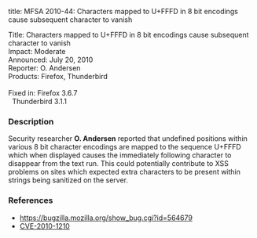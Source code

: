 title: MFSA 2010-44: Characters mapped to U+FFFD in 8 bit encodings cause subsequent character to vanish

<p>
<span class="label">Title:</span>      Characters mapped to U+FFFD in 8 bit encodings cause subsequent character to vanish<br/>
<span class="label">Impact:</span>     Moderate<br/>
<span class="label">Announced:</span>  July 20, 2010<br/>
<span class="label">Reporter:</span>   O. Andersen<br/>
<span class="label">Products:</span>   Firefox, Thunderbird<br/>
<br/>
<span class="label">Fixed in:</span>   Firefox 3.6.7<br/>
<span class="label">&#160;</span>      Thunderbird 3.1.1<br/>
</p>


<h3>Description</h3>

<p>Security researcher <strong>O. Andersen</strong> reported that
undefined positions within various 8 bit character encodings are
mapped to the sequence U+FFFD which when displayed causes the
immediately following character to disappear from the text run.  This
could potentially contribute to XSS problems on sites which expected
extra characters to be present within strings being sanitized on the
server.</p>

<h3>References</h3>

<ul>
  <li><a href="https://bugzilla.mozilla.org/show_bug.cgi?id=564679">https://bugzilla.mozilla.org/show_bug.cgi?id=564679</a></li>
  <li><a class="ex-ref" href="http://cve.mitre.org/cgi-bin/cvename.cgi?name=CVE-2010-1210">CVE-2010-1210</a></li>
</ul>





